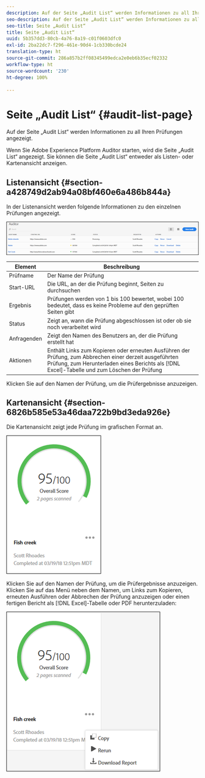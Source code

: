 ```yaml
---
description: Auf der Seite „Audit List“ werden Informationen zu all Ihren Prüfungen angezeigt.
seo-description: Auf der Seite „Audit List“ werden Informationen zu all Ihren Prüfungen angezeigt.
seo-title: Seite „Audit List“
title: Seite „Audit List“
uuid: 5b357dd3-80cb-4a76-8a19-c01f0603dfc0
exl-id: 2ba22dc7-f296-461e-90d4-1cb330bcde24
translation-type: ht
source-git-commit: 286a857b2ff08345499edca2e0eb6b35ecf02332
workflow-type: ht
source-wordcount: '230'
ht-degree: 100%

---
```


# Seite „Audit List“ {#audit-list-page}

Auf der Seite „Audit List“ werden Informationen zu all Ihren Prüfungen angezeigt.

Wenn Sie Adobe Experience Platform Auditor starten, wird die Seite „Audit List“ angezeigt. Sie können die Seite „Audit List“ entweder als Listen- oder Kartenansicht anzeigen.

## Listenansicht {#section-a428749d2ab94a08bf460e6a486b844a}

In der Listenansicht werden folgende Informationen zu den einzelnen Prüfungen angezeigt.

![](assets/audit-list.png)

| Element | Beschreibung |
|---|---|
| Prüfname | Der Name der Prüfung |
| Start-URL | Die URL, an der die Prüfung beginnt, Seiten zu durchsuchen |
| Ergebnis | Prüfungen werden von 1 bis 100 bewertet, wobei 100 bedeutet, dass es keine Probleme auf den geprüften Seiten gibt |
| Status | Zeigt an, wann die Prüfung abgeschlossen ist oder ob sie noch verarbeitet wird |
| Anfragenden | Zeigt den Namen des Benutzers an, der die Prüfung erstellt hat |
| Aktionen | Enthält Links zum Kopieren oder erneuten Ausführen der Prüfung, zum Abbrechen einer derzeit ausgeführten Prüfung, zum Herunterladen eines Berichts als [!DNL Excel]-Tabelle und zum Löschen der Prüfung |

Klicken Sie auf den Namen der Prüfung, um die Prüfergebnisse anzuzeigen.

## Kartenansicht {#section-6826b585e53a46daa722b9bd3eda926e}

Die Kartenansicht zeigt jede Prüfung im grafischen Format an.

![](assets/card.png)

Klicken Sie auf den Namen der Prüfung, um die Prüfergebnisse anzuzeigen. Klicken Sie auf das Menü neben dem Namen, um Links zum Kopieren, erneuten Ausführen oder Abbrechen der Prüfung anzuzeigen oder einen fertigen Bericht als [!DNL Excel]-Tabelle oder PDF herunterzuladen:

![](assets/card-menu.png)
